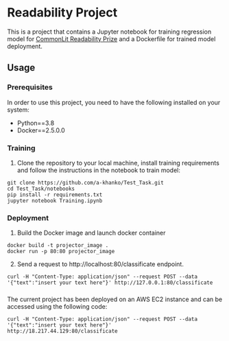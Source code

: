 # Readability Project # 

This is a project that contains a Jupyter notebook for training regression model for [CommonLit Readability Prize](https://www.kaggle.com/c/commonlitreadabilityprize/overview) and a Dockerfile for trained model deployment.

## Usage
### Prerequisites ###

In order to use this project, you need to have the following installed on your system:
- Python==3.8
- Docker==2.5.0.0

### Training ###
1. Clone the repository to your local machine, install training requirements and follow the instructions in the notebook to train model:
```
git clone https://github.com/a-khanko/Test_Task.git
cd Test_Task/notebooks
pip install -r requirements.txt
jupyter notebook Training.ipynb
```

### Deployment ###
1. Build the Docker image and launch docker container
```
docker build -t projector_image .
docker run -p 80:80 projector_image
```
2. Send a request to http://localhost:80/classificate endpoint.
```
curl -H "Content-Type: application/json" --request POST --data '{"text":"insert your text here"}' http://127.0.0.1:80/classificate
```

###
The current project has been deployed on an AWS EC2 instance and can be accessed using the following code:
```
curl -H "Content-Type: application/json" --request POST --data '{"text":"insert your text here"}' http://18.217.44.129:80/classificate
```
